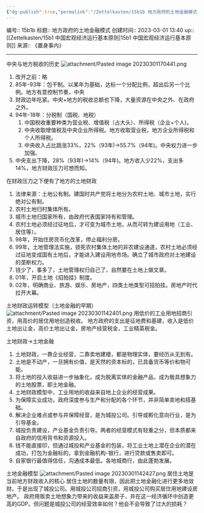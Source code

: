 ```yaml
---
{"dg-publish":true,"permalink":"/Zettelkasten/15b1b 地方政府的土地金融模式/","dgPassFrontmatter":true}
---
```


编号:: 15b1b
标题:: 地方政府的土地金融模式
创建时间:: 2023-03-01 13:40
up:: [[Zettelkasten/15b1 中国宏观经济运行基本原则\|15b1 中国宏观经济运行基本原则]]
来源:: 《置身事内》

---

中央与地方税收的历史
![attachment/Pasted image 20230301170441.png](/img/user/attachment/Pasted%20image%2020230301170441.png)
1. 改开之前：略
2. 85年-93年：包干制。以某年为基础，达标一个分配比例，超出后另一个比例。地方有意控制节奏，中央
3. 财政边年吃紧。中央+地方的税收总额也下降，大量资源在中央之外、在政府之外。
4. 94年-18年：分税制（国税、地税）
	1. 中国税收重要种类为营业税、增值税（占大头）、所得税（企业+个人)。
	1. 中央收取增值税及中央企业所得税。地方收取营业税，地方企业所得税和个人所得税。
	1. 中央收入占比跳涨33%，22%（93年)->55.7%（94年)。中央权力进一步加强。
5. 中央支出下降，28%（93年)->14%（94年)。地方收入少22%，支出多14%，地方财政压力可想而知。

在财政压力之下便有了地方的土地财政
1. 法律来源：土地公有制。建国时共产党将土地分为农村土地、城市土地，实行绝对公有制。
2. 农村土地归村集体所有。
3. 城市土地归国家所有，由政府代表国家持有和管理。
4. 农村土地必须经过征地后，才可变为城市土地，从而可转为建设用地（工业、居住等）。
5. 98年，开始住房货币化改革，停止福利分房。
6. 99年，土地管理法实施，锁死农村集体土地的非农建设通道，农村土地必须经过征地变成国有土地后，才能进入建设用地市场。确立了城市政府对土地建设的垄断权力。
7. 钱少了，事多了，土地管理权归自己了，自然要在土地上做文章。
8. 01年，开启土地《招拍挂》制度。
9. 02年，明确商业、旅游、娱乐、房地产，四类土地类型可招拍挂。房地产时代拉开大幕。

土地财政运转模型（土地金融的早期）
![attachment/Pasted image 20230301142401.png](/img/user/attachment/Pasted%20image%2020230301142401.png)
用低价的工业用地招商引资，用高价的居住用地创造税收。
地方政府的支出是征地费和基建，收入是低价土地出让金，高价土地出让金，房地产经营税金，工业精英税金。

土地财政->土地金融
1. 土地财政，一靠企业经营，二靠卖地建楼，都是物理实体，要经历从无到有。
2. 土地是不动产，一旦拥有价值，是天然的资本标的，已具备货币等价和物可能。
3. 将土地的投入收益进一步抽象化，成为脱离实体的金融产品，成为极具想象力的土地股票，即土地金融。
4. 土地财政模型中，工业用地的收益来自地上企业的经营成果。
5. 为保障实业成功，政府深度参与生产和分配的各个环节，并非简单卖地和搭基础。
6. 解决企业难点或参与并保障经营，是为城投公司。引导或孵化意向行业，是为引导基金。
7. 城投负责建设，产业基金负责引导。两者的经营模式有轻重之分，但本质都来自政府的信用背书和资源投入。
8. 钱不能直接印，但通过城投和产业基金的包装，将工业土地上潜在企业的潜在成功，打包为金融标的，拿到金融机构-银行，进行贷款或售卖即可。
9. 自家银行最值得信任，沟通成本最低。各地城商行，由此蓬勃发展。


土地金融模型
![attachment/Pasted image 20230301142427.png](/img/user/attachment/Pasted%20image%2020230301142427.png)
居住土地是当前地方财政收入的核心 
居住土地的数量有限，因此把土地金融化进行更多地敛财。于是出现了城投公司。用城投公司招商引资，用城投公司购买居住用地建设房地产。
政府用贩卖土地想象力带来的收益来盖房子，并在这一经济循环中创造更高的GDP。但问题是城投公司的经营效率如何？他会不会导致了过大的损耗？

